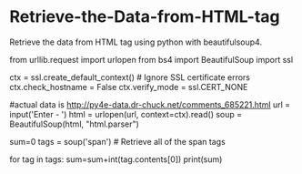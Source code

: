 # Retrieve-the-Data-from-HTML-tag
Retrieve the data from HTML tag using python with beautifulsoup4.



from urllib.request import urlopen
from bs4 import BeautifulSoup
import ssl

ctx = ssl.create_default_context() # Ignore SSL certificate errors
ctx.check_hostname = False
ctx.verify_mode = ssl.CERT_NONE

#actual data is http://py4e-data.dr-chuck.net/comments_685221.html
url = input('Enter - ')
html = urlopen(url, context=ctx).read()
soup = BeautifulSoup(html, "html.parser")

sum=0
tags = soup('span') # Retrieve all of the span tags

for tag in tags:
   sum=sum+int(tag.contents[0])
print(sum)
